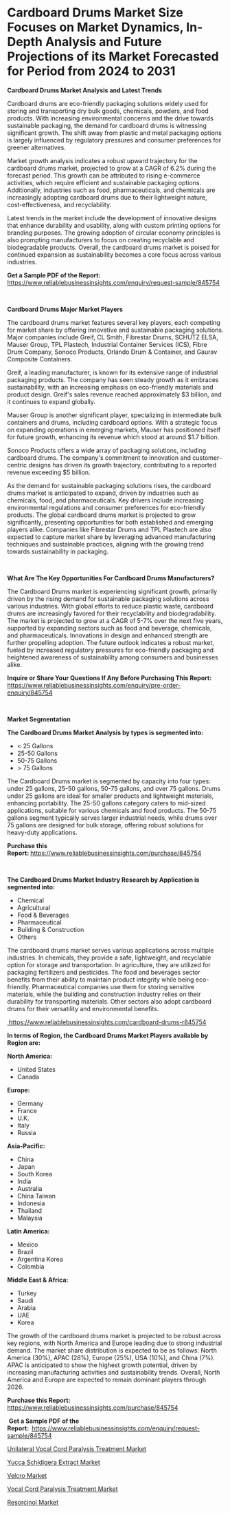 <p><h1>Cardboard Drums Market Size Focuses on Market Dynamics, In-Depth Analysis and Future Projections of its Market Forecasted for Period from 2024 to 2031</h1></p><p><strong>Cardboard Drums Market Analysis and Latest Trends</strong></p>
<p><p>Cardboard drums are eco-friendly packaging solutions widely used for storing and transporting dry bulk goods, chemicals, powders, and food products. With increasing environmental concerns and the drive towards sustainable packaging, the demand for cardboard drums is witnessing significant growth. The shift away from plastic and metal packaging options is largely influenced by regulatory pressures and consumer preferences for greener alternatives.</p><p>Market growth analysis indicates a robust upward trajectory for the cardboard drums market, projected to grow at a CAGR of 6.2% during the forecast period. This growth can be attributed to rising e-commerce activities, which require efficient and sustainable packaging options. Additionally, industries such as food, pharmaceuticals, and chemicals are increasingly adopting cardboard drums due to their lightweight nature, cost-effectiveness, and recyclability.</p><p>Latest trends in the market include the development of innovative designs that enhance durability and usability, along with custom printing options for branding purposes. The growing adoption of circular economy principles is also prompting manufacturers to focus on creating recyclable and biodegradable products. Overall, the cardboard drums market is poised for continued expansion as sustainability becomes a core focus across various industries.</p></p>
<p><strong>Get a Sample PDF of the Report:&nbsp;</strong> <a href="https://www.reliablebusinessinsights.com/enquiry/request-sample/845754?utm_campaign=1113&utm_medium=2&utm_source=Github&utm_content=ia&utm_term=12112024&utm_id=cardboard-drums">https://www.reliablebusinessinsights.com/enquiry/request-sample/845754</a></p>
<p>&nbsp;</p>
<p><strong>Cardboard Drums Major Market Players</strong></p>
<p><p>The cardboard drums market features several key players, each competing for market share by offering innovative and sustainable packaging solutions. Major companies include Greif, CL Smith, Fibrestar Drums, SCHUTZ ELSA, Mauser Group, TPL Plastech, Industrial Container Services (ICS), Fibre Drum Company, Sonoco Products, Orlando Drum & Container, and Gaurav Composite Containers.</p><p>Greif, a leading manufacturer, is known for its extensive range of industrial packaging products. The company has seen steady growth as it embraces sustainability, with an increasing emphasis on eco-friendly materials and product design. Greif's sales revenue reached approximately $3 billion, and it continues to expand globally.</p><p>Mauser Group is another significant player, specializing in intermediate bulk containers and drums, including cardboard options. With a strategic focus on expanding operations in emerging markets, Mauser has positioned itself for future growth, enhancing its revenue which stood at around $1.7 billion.</p><p>Sonoco Products offers a wide array of packaging solutions, including cardboard drums. The company's commitment to innovation and customer-centric designs has driven its growth trajectory, contributing to a reported revenue exceeding $5 billion.</p><p>As the demand for sustainable packaging solutions rises, the cardboard drums market is anticipated to expand, driven by industries such as chemicals, food, and pharmaceuticals. Key drivers include increasing environmental regulations and consumer preferences for eco-friendly products. The global cardboard drums market is projected to grow significantly, presenting opportunities for both established and emerging players alike. Companies like Fibrestar Drums and TPL Plastech are also expected to capture market share by leveraging advanced manufacturing techniques and sustainable practices, aligning with the growing trend towards sustainability in packaging.</p></p>
<p>&nbsp;</p>
<p><strong>What Are The Key Opportunities For Cardboard Drums Manufacturers?</strong></p>
<p><p>The Cardboard Drums market is experiencing significant growth, primarily driven by the rising demand for sustainable packaging solutions across various industries. With global efforts to reduce plastic waste, cardboard drums are increasingly favored for their recyclability and biodegradability. The market is projected to grow at a CAGR of 5-7% over the next five years, supported by expanding sectors such as food and beverage, chemicals, and pharmaceuticals. Innovations in design and enhanced strength are further propelling adoption. The future outlook indicates a robust market, fueled by increased regulatory pressures for eco-friendly packaging and heightened awareness of sustainability among consumers and businesses alike.</p></p>
<p><strong>Inquire or Share Your Questions If Any Before Purchasing This Report:</strong> <a href="https://www.reliablebusinessinsights.com/enquiry/pre-order-enquiry/845754?utm_campaign=1113&utm_medium=2&utm_source=Github&utm_content=ia&utm_term=12112024&utm_id=cardboard-drums">https://www.reliablebusinessinsights.com/enquiry/pre-order-enquiry/845754</a></p>
<p>&nbsp;</p>
<p><strong>Market Segmentation</strong></p>
<p><strong>The Cardboard Drums Market Analysis by types is segmented into:</strong></p>
<p><ul><li>< 25 Gallons</li><li>25-50 Gallons</li><li>50-75 Gallons</li><li>> 75 Gallons</li></ul></p>
<p><p>The Cardboard Drums market is segmented by capacity into four types: under 25 gallons, 25-50 gallons, 50-75 gallons, and over 75 gallons. Drums under 25 gallons are ideal for smaller products and lightweight materials, enhancing portability. The 25-50 gallons category caters to mid-sized applications, suitable for various chemicals and food products. The 50-75 gallons segment typically serves larger industrial needs, while drums over 75 gallons are designed for bulk storage, offering robust solutions for heavy-duty applications.</p></p>
<p><strong>Purchase this Report:&nbsp;</strong><a href="https://www.reliablebusinessinsights.com/purchase/845754?utm_campaign=1113&utm_medium=2&utm_source=Github&utm_content=ia&utm_term=12112024&utm_id=cardboard-drums">https://www.reliablebusinessinsights.com/purchase/845754</a></p>
<p>&nbsp;</p>
<p><strong>The Cardboard Drums Market Industry Research by Application is segmented into:</strong></p>
<p><ul><li>Chemical</li><li>Agricultural</li><li>Food & Beverages</li><li>Pharmaceutical</li><li>Building & Construction</li><li>Others</li></ul></p>
<p><p>The cardboard drums market serves various applications across multiple industries. In chemicals, they provide a safe, lightweight, and recyclable option for storage and transportation. In agriculture, they are utilized for packaging fertilizers and pesticides. The food and beverages sector benefits from their ability to maintain product integrity while being eco-friendly. Pharmaceutical companies use them for storing sensitive materials, while the building and construction industry relies on their durability for transporting materials. Other sectors also adopt cardboard drums for their versatility and environmental benefits.</p></p>
<p><a href="https://www.reliablebusinessinsights.com/cardboard-drums-r845754?utm_campaign=1113&utm_medium=2&utm_source=Github&utm_content=ia&utm_term=12112024&utm_id=cardboard-drums">&nbsp;https://www.reliablebusinessinsights.com/cardboard-drums-r845754</a></p>
<p><strong>In terms of Region, the Cardboard Drums Market Players available by Region are:</strong></p>
<p>
    <p> <strong> North America: </strong>
        <ul>
            <li>United States</li>
            <li>Canada</li>
        </ul>
        </p> 
    <p> <strong> Europe: </strong>
        <ul>
            <li>Germany</li>
            <li>France</li>
            <li>U.K.</li>
            <li>Italy</li>
            <li>Russia</li>
        </ul>
        </p> 
    <p> <strong> Asia-Pacific: </strong>
        <ul>
            <li>China</li>
            <li>Japan</li>
            <li>South Korea</li>
            <li>India</li>
            <li>Australia</li>
            <li>China Taiwan</li>
            <li>Indonesia</li>
            <li>Thailand</li>
            <li>Malaysia</li>
        </ul>
        </p> 
    <p> <strong> Latin America: </strong>
        <ul>
            <li>Mexico</li>
            <li>Brazil</li>
            <li>Argentina Korea</li>
            <li>Colombia</li>
        </ul>
        </p> 
    <p> <strong> Middle East & Africa: </strong>
        <ul>
            <li>Turkey</li>
            <li>Saudi</li>
            <li>Arabia</li>
            <li>UAE</li>
            <li>Korea</li>
        </ul>
    </p>
    </p>
<p><p>The growth of the cardboard drums market is projected to be robust across key regions, with North America and Europe leading due to strong industrial demand. The market share distribution is expected to be as follows: North America (30%), APAC (28%), Europe (25%), USA (10%), and China (7%). APAC is anticipated to show the highest growth potential, driven by increasing manufacturing activities and sustainability trends. Overall, North America and Europe are expected to remain dominant players through 2026.</p></p>
<p><strong>Purchase this Report: </strong><a href="https://www.reliablebusinessinsights.com/purchase/845754?utm_campaign=1113&utm_medium=2&utm_source=Github&utm_content=ia&utm_term=12112024&utm_id=cardboard-drums">https://www.reliablebusinessinsights.com/purchase/845754</a></p>
<p>&nbsp;<strong>Get a Sample PDF of the Report:&nbsp;&nbsp;</strong><a href="https://www.reliablebusinessinsights.com/enquiry/request-sample/845754?utm_campaign=1113&utm_medium=2&utm_source=Github&utm_content=ia&utm_term=12112024&utm_id=cardboard-drums">https://www.reliablebusinessinsights.com/enquiry/request-sample/845754</a></p>
<p><strong></strong></p>
<p><p><a href="https://issuu.com/reportprime-2/docs/unilateral-vocal-cord-paralysis-tre_f2493185871822?utm_campaign=1113&utm_medium=2&utm_source=Github&utm_content=ia&utm_term=12112024&utm_id=cardboard-drums">Unilateral Vocal Cord Paralysis Treatment Market</a></p><p><a href="https://github.com/kric8bmkinds/Market-Research-Report-List-1/blob/main/yucca-schidigera-extract-market.md?utm_campaign=1113&utm_medium=2&utm_source=Github&utm_content=ia&utm_term=12112024&utm_id=cardboard-drums">Yucca Schidigera Extract Market</a></p><p><a href="https://www.linkedin.com/pulse/global-velcro-market-landscape-future-trends-strategic-2laic?utm_campaign=1113&utm_medium=2&utm_source=Github&utm_content=ia&utm_term=12112024&utm_id=cardboard-drums">Velcro Market</a></p><p><a href="https://issuu.com/reportprime-2/docs/vocal-cord-paralysis-treatment-mark_8bbb98c96d1ce6?utm_campaign=1113&utm_medium=2&utm_source=Github&utm_content=ia&utm_term=12112024&utm_id=cardboard-drums">Vocal Cord Paralysis Treatment Market</a></p><p><a href="https://www.linkedin.com/pulse/resorcinol-market-trends-insights-type-application-analysis-7gjec?utm_campaign=1113&utm_medium=2&utm_source=Github&utm_content=ia&utm_term=12112024&utm_id=cardboard-drums">Resorcinol Market</a></p></p>